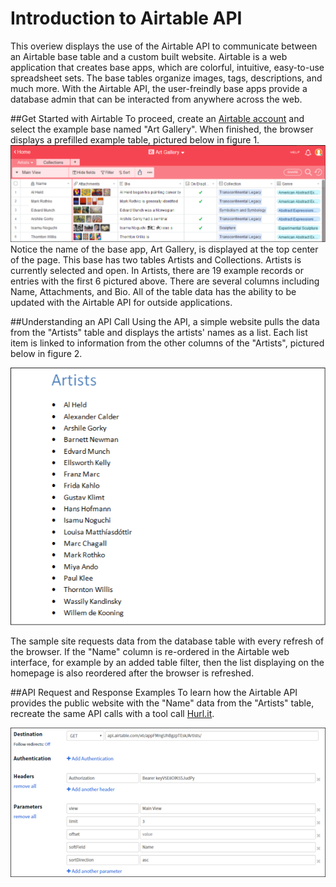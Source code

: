 # Introduction to Airtable API

This overiew displays the use of the Airtable API to communicate between an Airtable base table and a custom built website. Airtable is a web application that creates base apps, which are colorful, intuitive, easy-to-use spreadsheet sets. The base tables organize images, tags, descriptions, and much more. With the Airtable API, the user-freindly base apps provide a database admin that can be interacted from anywhere across the web.  

##Get Started with Airtable
To proceed, create an [Airtable account](https://airtable.com/) and select the example base named "Art Gallery". When finished, the browser displays a prefilled example table, pictured below in figure 1.
![alt text](https://github.com/techwriterjoe/introduction-airtable-api/blob/master/art-gallery-base-outline.png "Art Gallery base and Artists table")
Notice the name of the base app, Art Gallery, is displayed at the top center of the page. This base has two tables Artists and Collections. Artists is currently selected and open. In Artists, there are 19 example records or entries with the first 6 pictured above. There are several columns including Name, Attachments, and Bio. All of the table data has the ability to be updated with the Airtable API for outside applications.

##Understanding an API Call 
Using the API, a simple website pulls the data from the "Artists" table and displays the artists' names as a list. Each list item is linked to information from the other columns of the "Artists", pictured below in figure 2.

![alt text](https://github.com/techwriterjoe/introduction-airtable-api/blob/master/artists-website-homepage-outline.png "Artists homepage")

The sample site requests data from the database table with every refresh of the browser. If the "Name" column is re-ordered in the Airtable web interface, for example by an added table filter, then the list displaying on the homepage is also reordered after the browser is refreshed.

##API Request and Response Examples
To learn how the Airtable API provides the public website with the "Name" data from the "Artists" table, recreate the same API calls with a tool call [Hurl.it](https://www.hurl.it/).
<!--will need info on the dynamic API Docs and where to find Auth Key-->
![alt text](https://github.com/techwriterjoe/introduction-airtable-api/blob/master/hurl-it-request-outline.png "Hurl.it request information")




